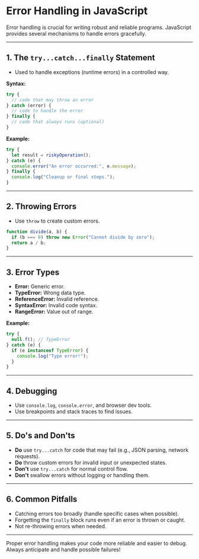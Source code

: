 # Error Handling in JavaScript

Error handling is crucial for writing robust and reliable programs. JavaScript provides several mechanisms to handle errors gracefully.

---

## 1. The `try...catch...finally` Statement

- Used to handle exceptions (runtime errors) in a controlled way.

**Syntax:**

```js
try {
  // code that may throw an error
} catch (error) {
  // code to handle the error
} finally {
  // code that always runs (optional)
}
```

**Example:**

```js
try {
  let result = riskyOperation();
} catch (e) {
  console.error("An error occurred:", e.message);
} finally {
  console.log("Cleanup or final steps.");
}
```

---

## 2. Throwing Errors

- Use `throw` to create custom errors.

```js
function divide(a, b) {
  if (b === 0) throw new Error("Cannot divide by zero");
  return a / b;
}
```

---

## 3. Error Types

- **Error:** Generic error.
- **TypeError:** Wrong data type.
- **ReferenceError:** Invalid reference.
- **SyntaxError:** Invalid code syntax.
- **RangeError:** Value out of range.

**Example:**

```js
try {
  null.f(); // TypeError
} catch (e) {
  if (e instanceof TypeError) {
    console.log("Type error!");
  }
}
```

---

## 4. Debugging

- Use `console.log`, `console.error`, and browser dev tools.
- Use breakpoints and stack traces to find issues.

---

## 5. Do's and Don'ts

- **Do** use `try...catch` for code that may fail (e.g., JSON parsing, network requests).
- **Do** throw custom errors for invalid input or unexpected states.
- **Don't** use `try...catch` for normal control flow.
- **Don't** swallow errors without logging or handling them.

---

## 6. Common Pitfalls

- Catching errors too broadly (handle specific cases when possible).
- Forgetting the `finally` block runs even if an error is thrown or caught.
- Not re-throwing errors when needed.

---

Proper error handling makes your code more reliable and easier to debug. Always anticipate and handle possible failures!

